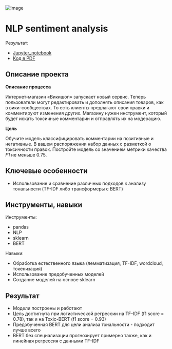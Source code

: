 ![image](https://github.com/dmakhazen/portfolio/assets/107398428/9b7520d4-4f85-4085-9197-4679bee69eb8)


# NLP sentiment analysis

Результат:
- [Jupyter_notebook](https://github.com/dmakhazen/portfolio/tree/main/NLP_sentiment_analysis/NLP_BERT_sentiment_analysis.ipynb)
- [Код в PDF](https://github.com/dmakhazen/portfolio/tree/main/NLP_sentiment_analysis/NLP_BERT_sentiment_analysis.pdf)

## Описание проекта

**Описание процесса**

Интернет-магазин «Викишоп» запускает новый сервис. Теперь пользователи могут редактировать и дополнять описания товаров, как в вики-сообществах. То есть клиенты предлагают свои правки и комментируют изменения других. Магазину нужен инструмент, который будет искать токсичные комментарии и отправлять их на модерацию. 

**Цель**

Обучите модель классифицировать комментарии на позитивные и негативные. В вашем распоряжении набор данных с разметкой о токсичности правок. Постройте модель со значением метрики качества *F1* не меньше 0.75.


## Ключевые особенности
- Использование и сравнение различных подходов к анализу тональности (TF-IDF либо трансформеры с BERT)

## Инструменты, навыки

Инструменты:
- pandas
- NLP
- sklearn
- BERT

Навыки:
- Обработка естественного языка (лемматизация, TF-IDF, wordcloud, токенизация)
- Использование предобученных моделей
- Создание моделей на основе sklearn

## Результат
- Модели построены и работают
- Цель достигнута при логистической регрессии на TF-IDF (f1 score = 0.78), так и на Toxic-BERT (f1 score = 0.93)
- Предобученная BERT для цели анализа тональности - подходит лучше всего
- BERT без специализации прогнозирует примерно также, как и линейная регрессия с данными TF-IDF
